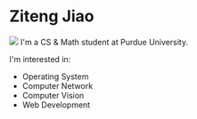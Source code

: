 # Ziteng Jiao
![](https://komarev.com/ghpvc/?username=zjiao19)
I'm a CS & Math student at Purdue University.    

I'm interested in: 
- Operating System
- Computer Network
- Computer Vision
- Web Development

<!--
**zjiao19/zjiao19** is a ✨ _special_ ✨ repository because its `README.md` (this file) appears on your GitHub profile.

Here are some ideas to get you started:

- 🔭 I’m currently working on ...
- 🌱 I’m currently learning ...
- 👯 I’m looking to collaborate on ...
- 🤔 I’m looking for help with ...
- 💬 Ask me about ...
- 📫 How to reach me: ...
- 😄 Pronouns: ...
- ⚡ Fun fact: ...
-->

